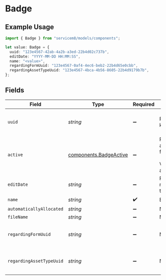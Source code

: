 # Badge

## Example Usage

```typescript
import { Badge } from "servicem8/models/components";

let value: Badge = {
  uuid: "123e4567-42ab-4a2b-a3ed-22b4d02c737b",
  editDate: "YYYY-MM-DD HH:MM:SS",
  name: "<value>",
  regardingFormUuid: "123e4567-0af4-4ec6-beb2-22b4d65e0cbb",
  regardingAssetTypeUuid: "123e4567-4bca-4b56-8605-22b4d9179b7b",
};
```

## Fields

| Field                                                            | Type                                                             | Required                                                         | Description                                                      | Example                                                          |
| ---------------------------------------------------------------- | ---------------------------------------------------------------- | ---------------------------------------------------------------- | ---------------------------------------------------------------- | ---------------------------------------------------------------- |
| `uuid`                                                           | *string*                                                         | :heavy_minus_sign:                                               | Record UUID key                                                  | 123e4567-42ab-4a2b-a3ed-22b4d02c737b                             |
| `active`                                                         | [components.BadgeActive](../../models/components/badgeactive.md) | :heavy_minus_sign:                                               | Record active/deleted flag. <br/><br/>Valid values are [0,1]     |                                                                  |
| `editDate`                                                       | *string*                                                         | :heavy_minus_sign:                                               | Record last modified timestamp                                   | YYYY-MM-DD HH:MM:SS                                              |
| `name`                                                           | *string*                                                         | :heavy_check_mark:                                               | Badge Name                                                       |                                                                  |
| `automaticallyAllocated`                                         | *string*                                                         | :heavy_minus_sign:                                               | N/A                                                              |                                                                  |
| `fileName`                                                       | *string*                                                         | :heavy_minus_sign:                                               | N/A                                                              |                                                                  |
| `regardingFormUuid`                                              | *string*                                                         | :heavy_minus_sign:                                               | N/A                                                              | 123e4567-0af4-4ec6-beb2-22b4d65e0cbb                             |
| `regardingAssetTypeUuid`                                         | *string*                                                         | :heavy_minus_sign:                                               | N/A                                                              | 123e4567-4bca-4b56-8605-22b4d9179b7b                             |